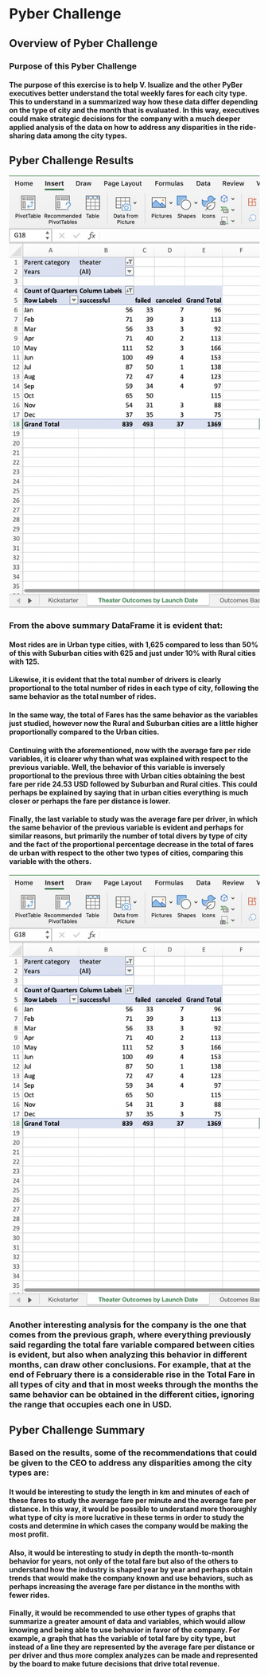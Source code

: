 # Pyber Challenge

## Overview of Pyber Challenge

### Purpose of this Pyber Challenge

#### The purpose of this exercise is to help V. Isualize and the other PyBer executives better understand the total weekly fares for each city type. This to understand in a summarized way how these data differ depending on the type of city and the month that is evaluated. In this way, executives could make strategic decisions for the company with a much deeper applied analysis of the data on how to address any disparities in the ride-sharing data among the city types.

## Pyber Challenge Results

![1.1](https://raw.githubusercontent.com/jjgomezg17/kickstarter-analysis/main/resources/images/1.1.png)

### From the above summary DataFrame it is evident that:

#### Most rides are in Urban type cities, with 1,625 compared to less than 50% of this with Suburban cities with 625 and just under 10% with Rural cities with 125.

#### Likewise, it is evident that the total number of drivers is clearly proportional to the total number of rides in each type of city, following the same behavior as the total number of rides.

#### In the same way, the total of Fares has the same behavior as the variables just studied, however now the Rural and Suburban cities are a little higher proportionally compared to the Urban cities.

#### Continuing with the aforementioned, now with the average fare per ride variables, it is clearer why than what was explained with respect to the previous variable. Well, the behavior of this variable is inversely proportional to the previous three with Urban cities obtaining the best fare per ride 24.53 USD followed by Suburban and Rural cities. This could perhaps be explained by saying that in urban cities everything is much closer or perhaps the fare per distance is lower.

#### Finally, the last variable to study was the average fare per driver, in which the same behavior of the previous variable is evident and perhaps for similar reasons, but primarily the number of total divers by type of city and the fact of the proportional percentage decrease in the total of fares de urban with respect to the other two types of cities, comparing this variable with the others.

![1.1](https://raw.githubusercontent.com/jjgomezg17/kickstarter-analysis/main/resources/images/1.1.png)

### Another interesting analysis for the company is the one that comes from the previous graph, where everything previously said regarding the total fare variable compared between cities is evident, but also when analyzing this behavior in different months, can draw other conclusions. For example, that at the end of February there is a considerable rise in the Total Fare in all types of city and that in most weeks through the months the same behavior can be obtained in the different cities, ignoring the range that occupies each one in USD.

## Pyber Challenge Summary

### Based on the results, some of the recommendations that could be given to the CEO to address any disparities among the city types are:

#### It would be interesting to study the length in km and minutes of each of these fares to study the average fare per minute and the average fare per distance. In this way, it would be possible to understand more thoroughly what type of city is more lucrative in these terms in order to study the costs and determine in which cases the company would be making the most profit.

#### Also, it would be interesting to study in depth the month-to-month behavior for years, not only of the total fare but also of the others to understand how the industry is shaped year by year and perhaps obtain trends that would make the company known and use behaviors, such as perhaps increasing the average fare per distance in the months with fewer rides.

#### Finally, it would be recommended to use other types of graphs that summarize a greater amount of data and variables, which would allow knowing and being able to use behavior in favor of the company. For example, a graph that has the variable of total fare by city type, but instead of a line they are represented by the average fare per distance or per driver and thus more complex analyzes can be made and represented by the board to make future decisions that drive total revenue.
